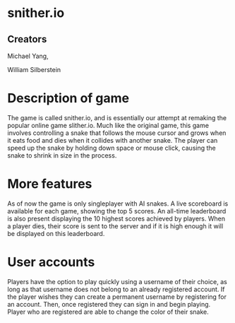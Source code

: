 # snither.io

## Creators
Michael Yang,

William Silberstein

# Description of game
The game is called snither.io, and is essentially our attempt at remaking the popular online game slither.io. Much like the original game, this game involves controlling a snake that follows the mouse cursor and grows when it eats food and dies when it collides with another snake. The player can speed up the snake by holding down space or mouse click, causing the snake to shrink in size in the process. 

# More features
As of now the game is only singleplayer with AI snakes. A live scoreboard is available for each game, showing the top 5 scores. An all-time leaderboard is also present displaying the 10 highest scores achieved by players. When a player dies, their score is sent to the server and if it is high enough it will be displayed on this leaderboard. 

# User accounts
Players have the option to play quickly using a username of their choice, as long as that username does not belong to an already registered account. If the player wishes they can create a permanent username by registering for an account. Then, once registered they can sign in and begin playing. Player who are registered are able to change the color of their snake. 
